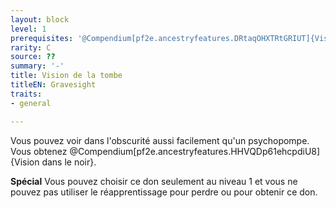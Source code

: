 ```yaml
---
layout: block
level: 1
prerequisites: '@Compendium[pf2e.ancestryfeatures.DRtaqOHXTRtGRIUT]{Vision nocturne}'
rarity: C
source: ??
summary: '-'
title: Vision de la tombe
titleEN: Gravesight
traits:
- general

---
```


<p>Vous pouvez voir dans l'obscurité aussi facilement qu'un psychopompe. Vous obtenez @Compendium[pf2e.ancestryfeatures.HHVQDp61ehcpdiU8]{Vision dans le noir}.</p>
<p><strong>Spécial</strong> Vous pouvez choisir ce don seulement au niveau 1 et vous ne pouvez pas utiliser le réapprentissage pour perdre ou pour obtenir ce don.</p>